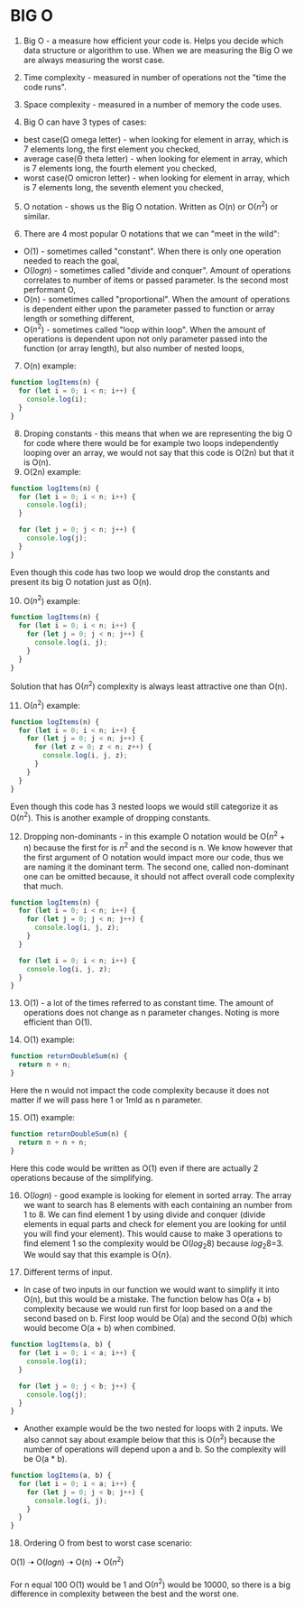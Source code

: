 # BIG O

1. Big O - a measure how efficient your code is. Helps you decide which data structure or algorithm to use. When we are measuring the Big O we are always measuring the worst case.
2. Time complexity - measured in number of operations not the "time the code runs".
3. Space complexity - measured in a number of memory the code uses.

4. Big O can have 3 types of cases:

- best case(Ω omega letter) - when looking for element in array, which is 7 elements long, the first element you checked,
- average case(Θ theta letter) - when looking for element in array, which is 7 elements long, the fourth element you checked,
- worst case(Ο omicron letter) - when looking for element in array, which is 7 elements long, the seventh element you checked,

5. O notation - shows us the Big O notation. Written as O(n) or O($n^2$) or similar.

6. There are 4 most popular O notations that we can "meet in the wild":

- O(1) - sometimes called "constant". When there is only one operation needed to reach the goal,
- O($log{n}$) - sometimes called "divide and conquer". Amount of operations correlates to number of items or passed parameter. Is the second most performant O,
- O(n) - sometimes called "proportional". When the amount of operations is dependent either upon the parameter passed to function or array length or something different,
- O($n^2$) - sometimes called "loop within loop". When the amount of operations is dependent upon not only parameter passed into the function (or array length), but also number of nested loops,

7. O(n) example:

```js
function logItems(n) {
  for (let i = 0; i < n; i++) {
    console.log(i);
  }
}
```

8. Droping constants - this means that when we are representing the big O for code where there would be for example two loops independently looping over an array, we would not say that this code is O(2n) but that it is O(n).
9. O(2n) example:

```js
function logItems(n) {
  for (let i = 0; i < n; i++) {
    console.log(i);
  }

  for (let j = 0; j < n; j++) {
    console.log(j);
  }
}
```

Even though this code has two loop we would drop the constants and present its big O notation just as O(n).

10. O($n^2$) example:

```js
function logItems(n) {
  for (let i = 0; i < n; i++) {
    for (let j = 0; j < n; j++) {
      console.log(i, j);
    }
  }
}
```

Solution that has O($n^2$) complexity is always least attractive one than O(n).

11. O($n^2$) example:

```js
function logItems(n) {
  for (let i = 0; i < n; i++) {
    for (let j = 0; j < n; j++) {
      for (let z = 0; z < n; z++) {
        console.log(i, j, z);
      }
    }
  }
}
```

Even though this code has 3 nested loops we would still categorize it as O($n^2$). This is another example of dropping constants.

12. Dropping non-dominants - in this example O notation would be O($n^2$ + n) because the first for is $n^2$ and the second is n. We know however that the first argument of O notation would impact more our code, thus we are naming it the dominant term. The second one, called non-dominant one can be omitted because, it should not affect overall code complexity that much.

```js
function logItems(n) {
  for (let i = 0; i < n; i++) {
    for (let j = 0; j < n; j++) {
      console.log(i, j, z);
    }
  }

  for (let i = 0; i < n; i++) {
    console.log(i, j, z);
  }
}
```

13. O(1) - a lot of the times referred to as constant time. The amount of operations does not change as n parameter changes. Noting is more efficient than O(1).

14. O(1) example:

```js
function returnDoubleSum(n) {
  return n + n;
}
```

Here the n would not impact the code complexity because it does not matter if we will pass here 1 or 1mld as n parameter.

15. O(1) example:

```js
function returnDoubleSum(n) {
  return n + n + n;
}
```

Here this code would be written as O(1) even if there are actually 2 operations because of the simplifying.

16. O($log{n}$) - good example is looking for element in sorted array. The array we want to search has 8 elements with each containing an number from 1 to 8. We can find element 1 by using divide and conquer (divide elements in equal parts and check for element you are looking for until you will find your element). This would cause to make 3 operations to find element 1 so the complexity would be O($log{_2}{8}$) because $log{_2}{8}$=3. We would say that this example is O{${n}$}.

17. Different terms of input.

- In case of two inputs in our function we would want to simplify it into O(n), but this would be a mistake. The function below has O(a + b) complexity because we would run first for loop based on a and the second based on b. First loop would be O(a) and the second O(b) which would become O(a + b) when combined.

```js
function logItems(a, b) {
  for (let i = 0; i < a; i++) {
    console.log(i);
  }

  for (let j = 0; j < b; j++) {
    console.log(j);
  }
}
```

- Another example would be the two nested for loops with 2 inputs. We also cannot say about example below that this is O($n^2$) because the number of operations will depend upon a and b. So the complexity will be O(a * b).

```js
function logItems(a, b) {
  for (let i = 0; i < a; i++) {
    for (let j = 0; j < b; j++) {
      console.log(i, j);
    }
  }
}
```

18. Ordering O from best to worst case scenario:

O(1) 🠢 O($log{n}$) 🠢 O(n) 🠢 O($n^2$)

For n equal 100 O(1) would be 1 and O($n^2$) would be 10000, so there is a big difference in complexity between the best and the worst one.
